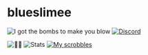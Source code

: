 # blueslimee
![I got the bombs to make you blow](https://img.shields.io/twitter/follow/blueslimee?style=social)
[![Discord](https://img.shields.io/discord/826527688323104778.svg?label=&logo=discord&label=blueslimee&logoColor=ffffff&color=7389D8&labelColor=6A7EC2&style=flat-square)](https://discord.com/users/673677252462116874)

![🎼🎼](https://github-readme-stats.vercel.app/api/top-langs/?username=blueslimee&lang_count=7&layout=compact&theme=gotham)
![Stats](https://github-readme-stats.vercel.app/api?username=blueslimee&theme=gotham&include_all_commits=true)
[![My scrobbles](https://lastfm-recently-played.vercel.app/api?user=BlueSlimee)](https://last.fm/user/BlueSlimee)
